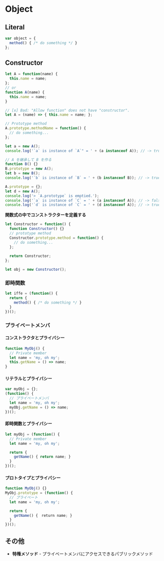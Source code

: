 # Object
## Literal

```js
var object = {
  method() { /* do something */ }
};
```

## Constructor
```js
let A = function(name) {
  this.name = name;
};
// or
function A(name) {
  this.name = name;
}

// [x] Bad: "Allow function" does not have "constructor".
let A = (name) => { this.name = name; };
```

```js
// Prototype method
A.prototype.methodName = function() {
  // do something...
};

let a = new A();
console.log('`a` is instance of `A`" = ' + (a instanceof A)); // -> true

// A を継承して B を作る
function B() {}
B.prototype = new A();
let b = new B();
console.log('`b` is instance of `B` = ' + (b instanceof B)); // -> true

A.prototype = {};
let d = new A();
console.log('> `A.prototype` is emptied.');
console.log('`a` is instance of `C` = ' + (a instanceof A)); // -> false
console.log('`d` is instance of `C` = ' + (d instanceof A)); // -> true
```

__関数式の中でコンストラクターを定義する__

```js
let Constructor = function() {
  function Constructor() {}
  // prototype method
  Constructor.prototype.method = function() {
    // do something...
  };
  
  return Constructor;
};

let obj = new Constructor();
```

### 即時関数

```js
let iffe = (function() {
  return {
    method() { /* do something */ }
  }
})();
```

### プライベートメンバ
#### コンストラクタとプライバシー

```js
function MyObj() {
  // Private member
  let name = 'my, oh my';
  this.getName = () => name;
}
```

#### リテラルとプライバシー

```js
var myObj = {};
(function() {
  // プライベートメンバ
  let name = 'my, oh my';
  myObj.getName = () => name;
})();
```

#### 即時関数とプライバシー

```js
let myObj = (function() {
  // Private member
  let name = 'my, oh my';

  return {
    getName() { return name; }
  }
})();
```

#### プロトタイプとプライバシー

```js
function MyObj() {}
MyObj.prototype = (function() {
  // プライベート
  let name = 'my, oh my';

  return {
    getName() {　return name; }
  }
})();
```


## その他
- __特権メソッド__ - プライベートメンバにアクセスできるパブリックメソッド
